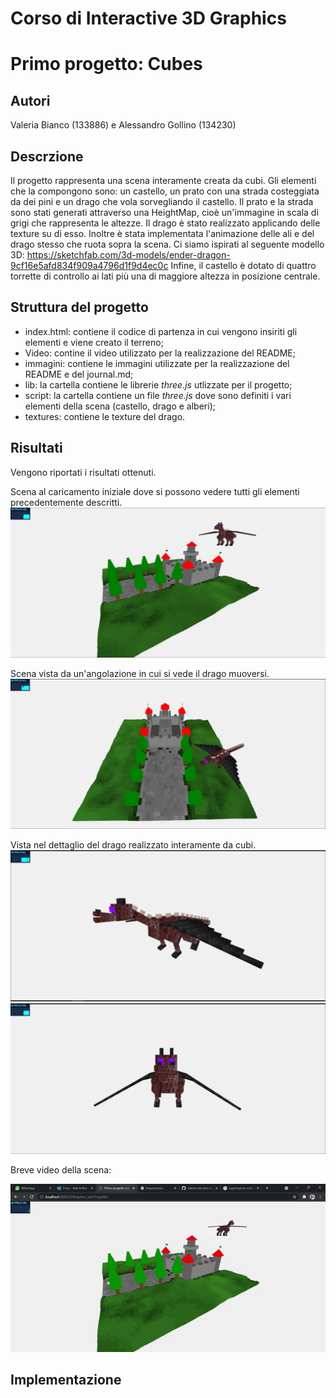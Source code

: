 # Corso di Interactive 3D Graphics 

# Primo progetto: Cubes 

## Autori

Valeria Bianco (133886) e Alessandro Gollino (134230)

## Descrzione 

Il progetto rappresenta una scena interamente creata da cubi. Gli elementi che la compongono sono: un castello, un prato con una strada costeggiata da dei pini e un drago che vola sorvegliando il castello. 
Il prato e la strada sono stati generati attraverso una HeightMap, cioè un'immagine in scala di grigi che rappresenta le altezze.
Il drago è stato realizzato applicando delle texture su di esso. Inoltre è stata implementata l'animazione delle ali e del drago stesso che ruota sopra la scena. Ci siamo ispirati al seguente modello 3D: https://sketchfab.com/3d-models/ender-dragon-9cf16e5afd834f909a4796d1f9d4ec0c
Infine, il castello è dotato di quattro torrette di controllo ai lati più una di maggiore altezza in posizione centrale.

## Struttura del progetto 

* index.html: contiene il codice di partenza in cui vengono insiriti gli elementi e viene creato il terreno;
* Video: contine il video utilizzato per la realizzazione del README;
* immagini: contiene le immagini utilizzate per la realizzazione del README e del journal.md;
* lib: la cartella contiene le librerie *three.js* utlizzate per il progetto;
* script: la cartella contiene un file *three.js* dove sono definiti i vari elementi della scena (castello, drago e alberi);
* textures: contiene le texture del drago.

## Risultati

Vengono riportati i risultati ottenuti.

Scena al caricamento iniziale dove si possono vedere tutti gli elementi precedentemente descritti.
![Scena al caricamento](immagini/Scena2.png)

Scena vista da un'angolazione in cui si vede il drago muoversi.
![Scena da una diversa angolazione](immagini/Scena1.png)

Vista nel dettaglio del drago realizzato interamente da cubi.
![Realizzazione del drago](immagini/Drago1.png)
![Realizzazione del drago](immagini/Drago2.png)

Breve video della scena:

![Animazione scena](Video/videoScena.gif)


## Implementazione



